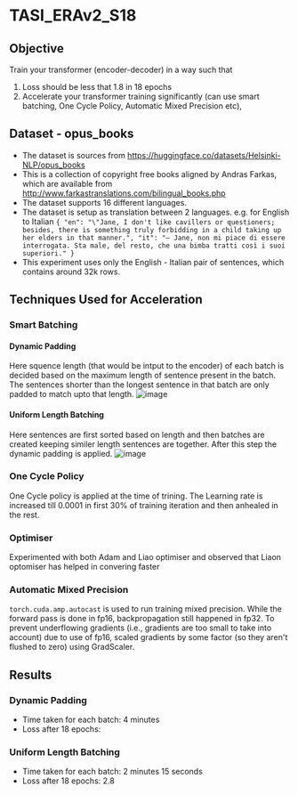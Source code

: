# TASI_ERAv2_S18

## Objective

Train your transformer (encoder-decoder) in a way such that
1. Loss should be less that 1.8 in 18 epochs
2. Accelerate your transformer training significantly (can use smart batching, One Cycle Policy, Automatic Mixed Precision etc),  

## Dataset - opus_books

- The dataset is sources from https://huggingface.co/datasets/Helsinki-NLP/opus_books
- This is a collection of copyright free books aligned by Andras Farkas, which are available from http://www.farkastranslations.com/bilingual_books.php
- The dataset supports 16 different languages.
- The dataset is setup as translation between 2 languages. e.g. for English to Italian `{ "en": "\"Jane, I don't like cavillers or questioners; besides, there is something truly forbidding in a child taking up her elders in that manner.", "it": "— Jane, non mi piace di essere interrogata. Sta male, del resto, che una bimba tratti così i suoi superiori." }`
- This experiment uses only the English - Italian pair of sentences, which contains around 32k rows.


## Techniques Used for Acceleration
### Smart Batching
#### Dynamic Padding
Here squence length (that would be intput to the encoder) of each batch is decided based on the maximum length of sentence present in the batch. The sentences shorter than the longest sentence in that batch are only padded to match upto that length. 
![image](https://github.com/sayanbanerjee32/TASI_ERAv2_S18/assets/11560595/0c350f4d-2e90-417c-b6ef-0579c3cca023)

#### Uniform Length Batching
Here sentences are first sorted based on length and then batches are created keeping similer length sentences are together. After this step the dynamic padding is applied.
![image](https://github.com/sayanbanerjee32/TASI_ERAv2_S18/assets/11560595/6746e398-7c0a-494b-9710-9a464499a1a6)


### One Cycle Policy
One Cycle policy is applied at the time of trining. The Learning rate is increased till 0.0001 in first 30% of training iteration and then anhealed in the rest.  

### Optimiser
Experimented with both Adam and Liao optimiser and observed that Liaon optomiser has helped in convering faster

### Automatic Mixed Precision
`torch.cuda.amp.autocast` is used to run training mixed precision. While the forward pass is done in fp16, backpropagation still happened in fp32. To prevent underflowing gradients (i.e., gradients are too small to take into account) due to use of fp16, scaled gradients by some factor (so they aren't flushed to zero) using GradScaler. 


## Results
### Dynamic Padding
- Time taken for each batch: 4 minutes
- Loss after 18 epochs: 

### Uniform Length Batching
- Time taken for each batch: 2 minutes 15 seconds
- Loss after 18 epochs: 2.8
